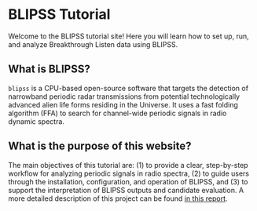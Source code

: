 # BLIPSS Tutorial

Welcome to the BLIPSS tutorial site! Here you will learn how to set up, run, and analyze Breakthrough Listen data using BLIPSS.

## What is BLIPSS?

`blipss` is a CPU-based open-source software that targets the detection of narrowband periodic
radar transmissions from potential technologically advanced alien life forms residing in the
Universe. It uses a fast folding algorithm (FFA) to search for channel-wide periodic signals in radio dynamic spectra.

## What is the purpose of this website?

The main objectives of this tutorial are: (1) to provide a clear, step-by-step workflow for analyzing periodic signals in
radio spectra, (2) to guide users through the installation, configuration, and operation of BLIPSS, and
(3) to support the interpretation of BLIPSS outputs and candidate evaluation. A more detailed
description of this project can be found [in this report](https://www.overleaf.com/project/6764d8d8d6989f9fa2f345a1).
